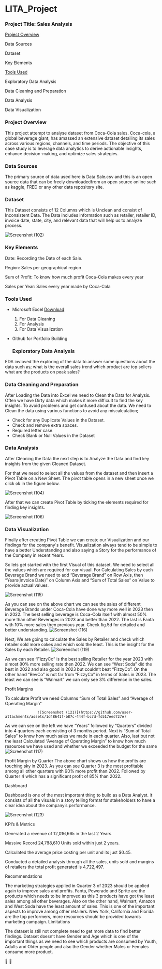 # LITA_Project
### Project Title: Sales Analysis

[Project Overview](#project.overview)

Data Sources

Dataset

Key Elements

[Tools Used](#tools.used)

Exploratory Data Analysis

Data Cleaning and Preparation

Data Analysis

Data Visualization

### Project Overview
This project attempt to analyse dataset from Coca-Cola sales. Coca-cola, a global beverage giant, has amassed an extensive dataset detailing its sales across various regions, channels, and time periods. The objective of this case study is to leverage data analytics to derive actionable insights, enhance decision-making, and optimize sales strategies.

### Data Sources
The primary source of data used here is Data Sale.csv and this is an open source data that can be freely downloadedfrom an open source online such as kaggle, FRED or any other data repository site. 

### Dataset
This Dataset consists of 12 Columns which is Unclean and consist of Inconsistent Data. The Data includes information such as retailer, retailer ID, invoice date, state, city, and relevant data that will help us to analyze process.

![Screenshot (102)](https://github.com/user-attachments/assets/05767756-c97a-48a0-99cf-b8cdb62ac23c)

### Key Elements

Date: Recording the Date of each Sale.

Region: Sales per geographical region

Sum of Profit: To know how much profit Coca-Cola makes every year

Sales per Year: Sales every year made by Coca-Cola

### Tools Used
- Microsoft Excel [Download](http://www.microsoft.com)
  1. For Data Cleaning
  2. For Analysis
  3. For Data Visualization
- Github for Portfolio Building

  ### Exploratory Data Analysis
EDA invloved the exploring of the data to answer some questions about the data such as;
what is the overall sales trend
which product are top sellers 
what are the products on peak sales?

  ### Data Cleaning and Preparation
After Loading the Data into Excel we need to Clean the Data for Analysis. Often we have Dirty data which makes it more difficult to find the key insights. To avoid problems and get confused about the data. We need to Clean the data using various functions to avoid any miscalculation;
- Check for any Duplicate Values in the Dataset.
- Check and remove extra spaces.
- Required letter case.
- Check Blank or Null Values in the Dataset

### Data Analysis

  After Cleaning the Data the next step is to Analyze the Data and find key insights from the given Cleaned Dataset.

For that we need to select all the values from the dataset and then insert a Pivot Table on a New Sheet. The pivot table opens in a new sheet once we click ok in the figure below.

![Screenshot (104)](https://github.com/user-attachments/assets/90f299e9-3d0f-49b1-9c6b-be9fa96f879b)

After that we can create Pivot Table by ticking the elements required for finding key insights.

![Screenshot (106)](https://github.com/user-attachments/assets/7a42a067-1a86-4770-a93d-d6e4822d366e)

 ### Data Visualization
 Finally after creating Pivot Table we can create our Visualization and  our findings for the company's benefit. Visualization always tend to be simple to have a better Understanding and also saying a Story for the performance of the Company in recent Years.

So lets get started with the first Visual of this dataset. We need to select all the values which are required for our visual. For Calculating Sales by each Beverage Brand we need to add “Beverage Brand” on Row Axis, then “Years(Invoice Date)” on Column Axis and “Sum of Total Sales” on Value to provide actual values.

![Screenshot (115)](https://github.com/user-attachments/assets/8564928d-f0f4-4560-a0f7-7f1567958426)

As you can see on the above chart we can see the sales of different Beverage Brands under Coca-Cola have done way more well in 2023 then in 2022. The best selling beverage is Coca-Cola itself with almost 50% more than other Beverages in 2023 and better than 2022. The last is Fanta with 10% more sales then previous year. Check fig.5d for detailed and better understanding.
![Screenshot (116)](https://github.com/user-attachments/assets/3052c6ee-0cc0-4a77-ab1b-4ca58c4db744)

Next, We are going to calculate the Sales by Retailer and check which retailer sold more cokes and which sold the least. This is the insight for the Sales by each Retailer.
![Screenshot (119)](https://github.com/user-attachments/assets/fddb40a6-a6b8-4999-9ff7-0b07f97c4e78)


As we can see “FizzyCo” is the best selling Retailer for the year 2023 with almost 80% more selling rate then 2022. We can see “West Soda” did the best in 2022 and also good in 2023 but couldn’t beat “FizzyCo”. On the other hand “BevCo” is not far from “FizzyCo” in terms of Sales in 2023. The least we can see is “Walmart” we can only see 3% difference in the sales.

Profit Margins

To calculate Profit we need Columns “Sum of Total Sales” and “Average of Operating Margin”

                   ![Screenshot (121)](https://github.com/user-attachments/assets/1d48641f-b87c-444f-bc7d-fd517eed727e)

As we can see on the left we have “Years” followed by “Quarters” divided into 4 quarters each consisting of 3 months period. Next is “Sum of Total Sales” to know how much sales we made in each quarter. Also, last but not the least Calculated “Average of Operating Margin” to know how much resources we have used and whether we exceeded the budget for the same
 ![Screenshot (117)](https://github.com/user-attachments/assets/a35c188f-97cb-4ae5-bd0e-77d028dd5d1c)

Profit Margin by Quarter
The above chart shows us how the profits are touching sky in 2023. As you can see Quarter 3 is the most profitable among all other quarters with 90% more profit than 2022. Followed by Quarter 4 which has a significant profit of 85% than 2022.

Dashboard

Dashboard is one of the most important thing to build as a Data Analyst. It consists of all the visuals in a story telling format for stakeholders to have a clear idea about the company’s performance.

![Screenshot (123)](https://github.com/user-attachments/assets/e69f7450-8644-4974-a945-693230b482db)

KPI’s & Metrics

Generated a revenue of 12,016,665 in the last 2 Years.

Massive Record 24,788,610 Units sold within just 2 years.

Calculated the average price costing per unit and its just $0.45.

Conducted a detailed analysis through all the sales, units sold and margins of retailers the total profit generated is 4,722,497.

Recommendations

The marketing strategies applied in Quarter 3 of 2023 should be applied again to improve sales and profits.
Fanta, Powerade and Sprite are the products which needs to be improved as this 3 products have got the least sales among all other beverages.
Also on the other hand, Walmart, Amazon and West Soda have the least amount of sales. This is one of the important aspects to improve among other retailers.
New York, California and Florida are the top performers, more resources should be provided towards marketing campaign.
Limitations

The dataset is still not complete need to get more data to find better findings.
Dataset doesn’t have Gender and Age which is one of the important things as we need to see which products are consumed by Youth, Adults and Older people and also the Gender whether Males or Females consume more product.


🥇
🧮

